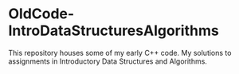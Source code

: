# OldCode-IntroDataStructuresAlgorithms
This repository houses some of my early C++ code. My solutions to assignments in Introductory Data Structures and Algorithms.
